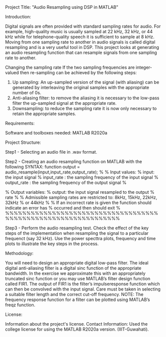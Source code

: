 Project Title: "Audio Resampling using DSP in MATLAB"

Introduction:

Digital signals are often provided with standard sampling rates for audio. For example, high-quality music is usually sampled at 22
kHz, 32 kHz, or 44 kHz while for telephone-quality speech it is sufficient to sample at 8 kHz.
Moving from one sampling rate to another in audio signals is called digital resampling and is a very useful tool in DSP.
This project looks at generating an audio resampling function that can resample signals from one sampling rate to another.

Changing the sampling rate
If the two sampling frequencies are integer-valued then re-sampling can be achieved by the following steps:
1. Up sampling: An up-sampled version of the signal (with aliasing) can be generated by interleaving the original samples
with the appropriate number of 0s.
2. Anti-aliasing filter: to remove the aliasing it is necessary to the low-pass filter the up-sampled signal at the appropriate
rate.
3. Downsampling: to reduce the sampling rate it is now only necessary to retain the appropriate samples.

Requirements:

Software and toolboxes needed: 
MATLAB R2020a 

Project Structure:

Step1 - Selecting an audio file in .wav format.

Step2 - Creating an audio resampling function on MATLAB with the following SYNTAX:
function output = audio_resample(input,input_rate,output_rate);
%
% Input values:
% input: the input signal
% input_rate : the sampling frequency of the input signal % output_rate :
the sampling frequency of the output signal %

% Output variables:
% output: the input signal resampled to the output % rate
%
% Admissible sampling rates are restricted to: 8kHz, 15kHz, 22kHz, 32kHz %
or 44kHz
%
% If an incorrect rate is given the function should indicate an error has
% occurred and then should exit
%
%%%%%%%%%%%%%%%%%%%%%%%%%%%%%%%%%%%%%%%%%%%%%%%%%%%%%%%%%%%%%%%

Step3 - Perform the audio resampling test. Check the effect of the key steps of the implementation when resampling the signal to a particular frequenct (say 32 kHz).
Use the power specttra plots, frequency and time plots to illustrate the key steps in the process.

Methodology:

You will need to design an appropriate digital low-pass filter. The ideal digital anti-aliasing filter is a digital sinc function of the
appropriate bandwidth. In the exercise we approximate this with an appropriately truncated sinc function or you may use MATLAB’s filter 
design function called FIR1. The output of FIR1 is the filter’s impulseresponse function which can then be convolved with the input signal. 
Care must be taken in selecting a suitable filter length and the correct cut-off frequency.
NOTE: The frequency response function for a filter can be plotted using MATLAB’s freqz function.

License:

Information about the project's license.
Contact Information: Used the college license for using the MATLAB R2020a version. (IIIT-Guwahati).


